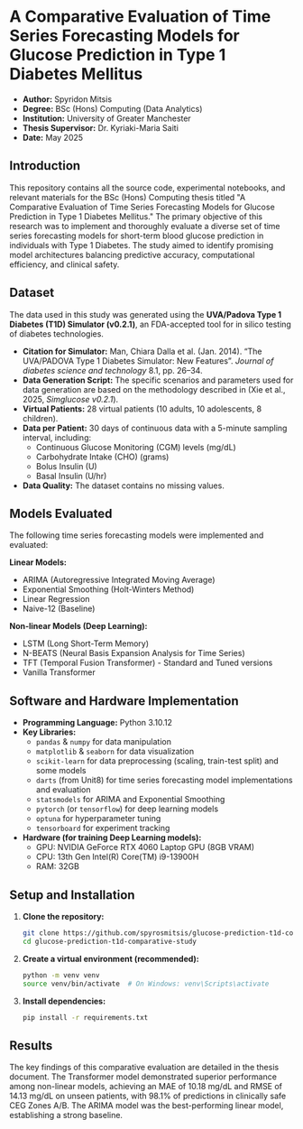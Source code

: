 # A Comparative Evaluation of Time Series Forecasting Models for Glucose Prediction in Type 1 Diabetes Mellitus

- **Author:** Spyridon Mitsis
- **Degree:** BSc (Hons) Computing (Data Analytics)
- **Institution:** University of Greater Manchester
- **Thesis Supervisor:** Dr. Kyriaki-Maria Saiti
- **Date:** May 2025


## Introduction

This repository contains all the source code, experimental notebooks, and relevant materials for the BSc (Hons) Computing thesis titled "A Comparative Evaluation of Time Series Forecasting Models for Glucose Prediction in Type 1 Diabetes Mellitus." The primary objective of this research was to implement and thoroughly evaluate a diverse set of time series forecasting models for short-term blood glucose prediction in individuals with Type 1 Diabetes. The study aimed to identify promising model architectures balancing predictive accuracy, computational efficiency, and clinical safety.


## Dataset

The data used in this study was generated using the **UVA/Padova Type 1 Diabetes (T1D) Simulator (v0.2.1)**, an FDA-accepted tool for in silico testing of diabetes technologies.
*   **Citation for Simulator:** Man, Chiara Dalla et al. (Jan. 2014). “The UVA/PADOVA Type 1 Diabetes Simulator: New Features”. *Journal of diabetes science and technology* 8.1, pp. 26–34.
*   **Data Generation Script:** The specific scenarios and parameters used for data generation are based on the methodology described in (Xie et al., 2025, *Simglucose v0.2.1*).
*   **Virtual Patients:** 28 virtual patients (10 adults, 10 adolescents, 8 children).
*   **Data per Patient:** 30 days of continuous data with a 5-minute sampling interval, including:
    *   Continuous Glucose Monitoring (CGM) levels (mg/dL)
    *   Carbohydrate Intake (CHO) (grams)
    *   Bolus Insulin (U)
    *   Basal Insulin (U/hr)
*   **Data Quality:** The dataset contains no missing values.


## Models Evaluated

The following time series forecasting models were implemented and evaluated:

**Linear Models:**
*   ARIMA (Autoregressive Integrated Moving Average)
*   Exponential Smoothing (Holt-Winters Method)
*   Linear Regression
*   Naive-12 (Baseline)

**Non-linear Models (Deep Learning):**
*   LSTM (Long Short-Term Memory)
*   N-BEATS (Neural Basis Expansion Analysis for Time Series)
*   TFT (Temporal Fusion Transformer) - Standard and Tuned versions
*   Vanilla Transformer

## Software and Hardware Implementation

*   **Programming Language:** Python 3.10.12
*   **Key Libraries:**
    *   `pandas` & `numpy` for data manipulation
    *   `matplotlib` & `seaborn` for data visualization
    *   `scikit-learn` for data preprocessing (scaling, train-test split) and some models
    *   `darts` (from Unit8) for time series forecasting model implementations and evaluation
    *   `statsmodels` for ARIMA and Exponential Smoothing
    *   `pytorch` (or `tensorflow`) for deep learning models
    *   `optuna` for hyperparameter tuning
    *   `tensorboard` for experiment tracking
*   **Hardware (for training Deep Learning models):**
    *   GPU: NVIDIA GeForce RTX 4060 Laptop GPU (8GB VRAM)
    *   CPU: 13th Gen Intel(R) Core(TM) i9-13900H
    *   RAM: 32GB

## Setup and Installation

1.  **Clone the repository:**
    ```bash
    git clone https://github.com/spyrosmitsis/glucose-prediction-t1d-comparative-study.git
    cd glucose-prediction-t1d-comparative-study
    ```

2.  **Create a virtual environment (recommended):**
    ```bash
    python -m venv venv
    source venv/bin/activate  # On Windows: venv\Scripts\activate
    ```

3.  **Install dependencies:**
    ```bash
    pip install -r requirements.txt
    ```


## Results

The key findings of this comparative evaluation are detailed in the thesis document. The Transformer model demonstrated superior performance among non-linear models, achieving an MAE of 10.18 mg/dL and RMSE of 14.13 mg/dL on unseen patients, with 98.1% of predictions in clinically safe CEG Zones A/B. The ARIMA model was the best-performing linear model, establishing a strong baseline.
